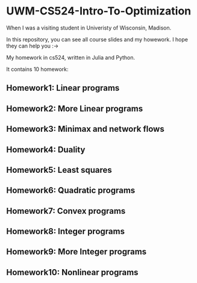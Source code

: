 # UWM-CS524-Intro-To-Optimization

When I was a visiting student in Univeristy of Wisconsin, Madison.  

In this repository, you can see all course slides and my howework. I hope they can help you :->  
 
My homework in cs524, written in Julia and Python.  

It contains 10 homework:  
  ## Homework1: Linear programs  
  ## Homework2: More Linear programs  
  ## Homework3: Minimax and network flows  
  ## Homework4: Duality  
  ## Homework5: Least squares  
  ## Homework6: Quadratic programs  
  ## Homework7: Convex programs  
  ## Homework8: Integer programs  
  ## Homework9: More Integer programs  
  ## Homework10: Nonlinear programs  
